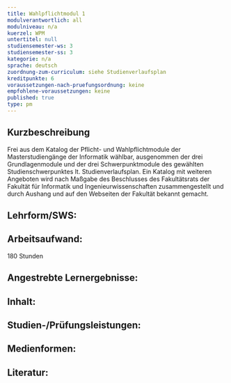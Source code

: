 ```yaml
---
title: Wahlpflichtmodul 1
modulverantwortlich: all
modulniveau: n/a
kuerzel: WPM
untertitel: null
studiensemester-ws: 3
studiensemester-ss: 3
kategorie: n/a
sprache: deutsch
zuordnung-zum-curriculum: siehe Studienverlaufsplan
kreditpunkte: 6
voraussetzungen-nach-pruefungsordnung: keine
empfohlene-voraussetzungen: keine
published: true
type: pm
---
```


## Kurzbeschreibung

Frei aus dem Katalog der Pflicht- und Wahlpflichtmodule der Masterstudiengänge der Informatik wählbar, ausgenommen der drei Grundlagenmodule und der drei Schwerpunktmodule des gewählten Studienschwerpunktes lt. Studienverlaufsplan. Ein Katalog mit weiteren Angeboten wird nach Maßgabe des Beschlusses des Fakultätsrats der Fakultät für Informatik und Ingenieurwissenschaften zusammengestellt und durch Aushang und auf den Webseiten der Fakultät bekannt gemacht.

## Lehrform/SWS:

## Arbeitsaufwand:
180 Stunden

## Angestrebte Lernergebnisse:

## Inhalt:

## Studien-/Prüfungsleistungen:

## Medienformen:

## Literatur:

